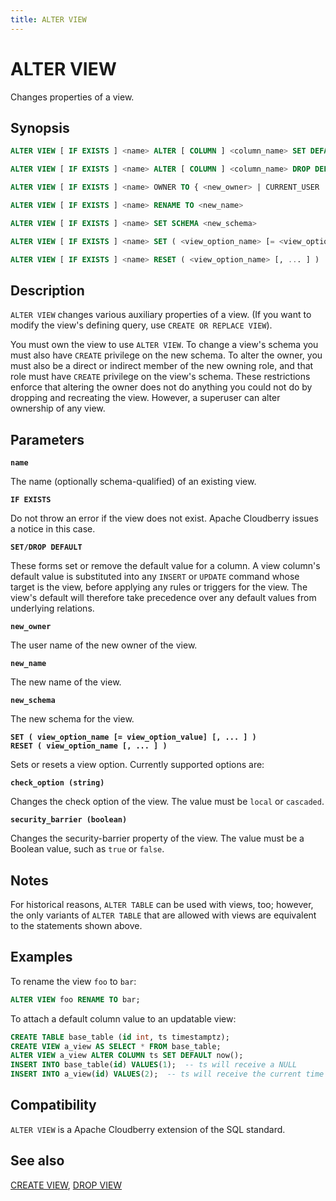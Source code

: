 ```yaml
---
title: ALTER VIEW
---
```


# ALTER VIEW

Changes properties of a view.

## Synopsis

```sql
ALTER VIEW [ IF EXISTS ] <name> ALTER [ COLUMN ] <column_name> SET DEFAULT <expression>

ALTER VIEW [ IF EXISTS ] <name> ALTER [ COLUMN ] <column_name> DROP DEFAULT

ALTER VIEW [ IF EXISTS ] <name> OWNER TO { <new_owner> | CURRENT_USER | SESSION_USER }

ALTER VIEW [ IF EXISTS ] <name> RENAME TO <new_name>

ALTER VIEW [ IF EXISTS ] <name> SET SCHEMA <new_schema>

ALTER VIEW [ IF EXISTS ] <name> SET ( <view_option_name> [= <view_option_value>] [, ... ] )

ALTER VIEW [ IF EXISTS ] <name> RESET ( <view_option_name> [, ... ] )
```

## Description

`ALTER VIEW` changes various auxiliary properties of a view. (If you want to modify the view's defining query, use `CREATE OR REPLACE VIEW`).

You must own the view to use `ALTER VIEW`. To change a view's schema you must also have `CREATE` privilege on the new schema. To alter the owner, you must also be a direct or indirect member of the new owning role, and that role must have `CREATE` privilege on the view's schema. These restrictions enforce that altering the owner does not do anything you could not do by dropping and recreating the view. However, a superuser can alter ownership of any view.

## Parameters

**`name`**

The name (optionally schema-qualified) of an existing view.

**`IF EXISTS`**

Do not throw an error if the view does not exist. Apache Cloudberry issues a notice in this case.

**`SET/DROP DEFAULT`**

These forms set or remove the default value for a column. A view column's default value is substituted into any `INSERT` or `UPDATE` command whose target is the view, before applying any rules or triggers for the view. The view's default will therefore take precedence over any default values from underlying relations.

**`new_owner`**

The user name of the new owner of the view.

**`new_name`**

The new name of the view.

**`new_schema`**

The new schema for the view.

**`SET ( view_option_name [= view_option_value] [, ... ] )`**<br />
**`RESET ( view_option_name [, ... ] )`**

Sets or resets a view option. Currently supported options are:

**`check_option (string)`**

Changes the check option of the view. The value must be `local` or `cascaded`.

**`security_barrier (boolean)`**

Changes the security-barrier property of the view. The value must be a Boolean value, such as `true` or `false`.

## Notes

For historical reasons, `ALTER TABLE` can be used with views, too; however, the only variants of `ALTER TABLE` that are allowed with views are equivalent to the statements shown above.

## Examples

To rename the view `foo` to `bar`:

```sql
ALTER VIEW foo RENAME TO bar;
```

To attach a default column value to an updatable view:

```sql
CREATE TABLE base_table (id int, ts timestamptz);
CREATE VIEW a_view AS SELECT * FROM base_table;
ALTER VIEW a_view ALTER COLUMN ts SET DEFAULT now();
INSERT INTO base_table(id) VALUES(1);  -- ts will receive a NULL
INSERT INTO a_view(id) VALUES(2);  -- ts will receive the current time
```

## Compatibility

`ALTER VIEW` is a Apache Cloudberry extension of the SQL standard.

## See also

[CREATE VIEW](/docs/sql-stmts/create-view.md), [DROP VIEW](/docs/sql-stmts/drop-view.md)
